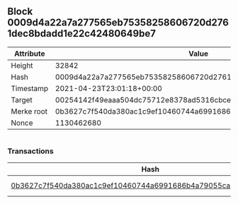 ## Block 0009d4a22a7a277565eb75358258606720d2761dec8bdadd1e22c42480649be7

Attribute | Value
--- | ---
Height | 32842
Hash | 0009d4a22a7a277565eb75358258606720d2761dec8bdadd1e22c42480649be7
Timestamp | 2021-04-23T23:01:18+00:00
Target | 00254142f49eaaa504dc75712e8378ad5316cbcead634704b3734b6271167cc4
Merke root | 0b3627c7f540da380ac1c9ef10460744a6991686b4a79055ca86524a029f3d0f
Nonce | 1130462680

```

```

### Transactions

Hash | Amount
--- | ---
[0b3627c7f540da380ac1c9ef10460744a6991686b4a79055ca86524a029f3d0f](0b3627c7f540da380ac1c9ef10460744a6991686b4a79055ca86524a029f3d0f.md) | 10.00000000 SKEPTI 
